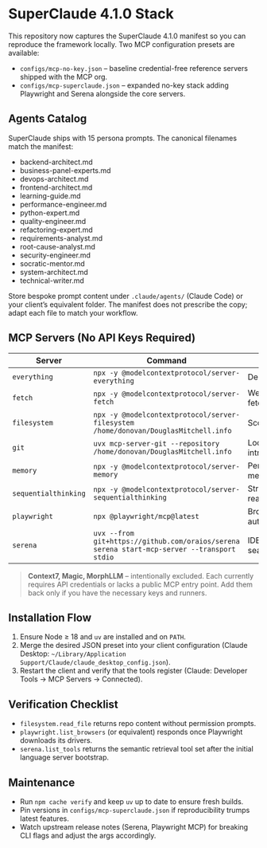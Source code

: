 # SuperClaude 4.1.0 Stack

This repository now captures the SuperClaude 4.1.0 manifest so you can reproduce the framework locally. Two MCP configuration presets are available:

- `configs/mcp-no-key.json` – baseline credential-free reference servers shipped with the MCP org.
- `configs/mcp-superclaude.json` – expanded no-key stack adding Playwright and Serena alongside the core servers.

## Agents Catalog

SuperClaude ships with 15 persona prompts. The canonical filenames match the manifest:

- backend-architect.md
- business-panel-experts.md
- devops-architect.md
- frontend-architect.md
- learning-guide.md
- performance-engineer.md
- python-expert.md
- quality-engineer.md
- refactoring-expert.md
- requirements-analyst.md
- root-cause-analyst.md
- security-engineer.md
- socratic-mentor.md
- system-architect.md
- technical-writer.md

Store bespoke prompt content under `.claude/agents/` (Claude Code) or your client’s equivalent folder. The manifest does not prescribe the copy; adapt each file to match your workflow.

## MCP Servers (No API Keys Required)

| Server | Command | Notes |
| --- | --- | --- |
| `everything` | `npx -y @modelcontextprotocol/server-everything` | Demo toolbox |
| `fetch` | `npx -y @modelcontextprotocol/server-fetch` | Web fetch/conversion |
| `filesystem` | `npx -y @modelcontextprotocol/server-filesystem /home/donovan/DouglasMitchell.info` | Scope to repo |
| `git` | `uvx mcp-server-git --repository /home/donovan/DouglasMitchell.info` | Local repo introspection |
| `memory` | `npx -y @modelcontextprotocol/server-memory` | Persistent memory graph |
| `sequentialthinking` | `npx -y @modelcontextprotocol/server-sequentialthinking` | Structured reasoning tools |
| `playwright` | `npx @playwright/mcp@latest` | Browser automation |
| `serena` | `uvx --from git+https://github.com/oraios/serena serena start-mcp-server --transport stdio` | IDE-grade code search/edit |

> **Context7, Magic, MorphLLM** – intentionally excluded. Each currently requires API credentials or lacks a public MCP entry point. Add them back only if you have the necessary keys and runners.

## Installation Flow

1. Ensure Node ≥ 18 and `uv` are installed and on `PATH`.
2. Merge the desired JSON preset into your client configuration (Claude Desktop: `~/Library/Application Support/Claude/claude_desktop_config.json`).
3. Restart the client and verify that the tools register (Claude: Developer Tools → MCP Servers → Connected).

## Verification Checklist

- `filesystem.read_file` returns repo content without permission prompts.
- `playwright.list_browsers` (or equivalent) responds once Playwright downloads its drivers.
- `serena.list_tools` returns the semantic retrieval tool set after the initial language server bootstrap.

## Maintenance

- Run `npm cache verify` and keep `uv` up to date to ensure fresh builds.
- Pin versions in `configs/mcp-superclaude.json` if reproducibility trumps latest features.
- Watch upstream release notes (Serena, Playwright MCP) for breaking CLI flags and adjust the args accordingly.
